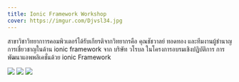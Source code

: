 ```yaml
---
title: Ionic Framework Workshop
cover: https://imgur.com/Djvsl34.jpg
---
```


สาขาวิชาวิทยากาารคอมพิวเตอร์ได้รับเกียรติจากวิทยากรคือ คุณชัชวาลย์ ทอดทอง และทีมงานผู้ชำนาญการเชี่ยวชาญในด้าน ionic framework จาก บริษัท วโรบล ในโครงการอบรมเชิงปฏิบัติการ การพัฒนาแอพพลิเคชั่นด้วย ionic Framework

![](https://imgur.com/zxVUbD1.jpg)
![](https://imgur.com/vtYpMVR.jpg)
![](https://imgur.com/kx5BFPU.jpg)
